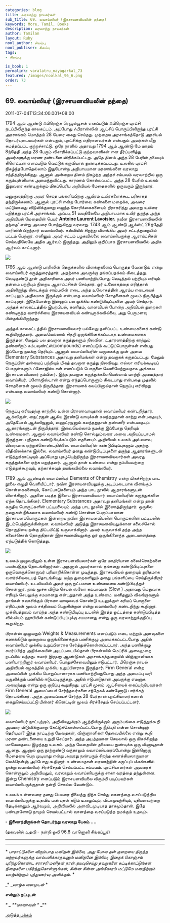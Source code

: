 ```yaml
---
categories: blog
title: வரலாற்று நாயகர்கள்
sub_title: 69. லவாய்ஸியர் (இரசாயனவியலின் தந்தை)
keywords: More, Tamil, Books
description: வரலாற்று நாயகர்கள்
author: Tamilan
layout: Ruby
nool_author: சிலம்பு
nool_publiser: சிலம்பு
tags:
- சிலம்பு

is_book: 1
permalink: varalatru_nayagarkal_73
featured: /images/noolkal_96_6.png
order: 73
---
```



## 69. லவாய்ஸியர் (இரசாயனவியலின் தந்தை)

2011-07-04T13:34:00.001+08:00

1794 ஆம் ஆண்டு ஃபிரெஞ்சு ரெவூல்யூசன் எனப்படும் ஃபிரெஞ்சு புரட்சி நடப்பிலிருந்த காலகட்டம். அப்போது ஃபிரான்ஸின் ஆட்சிப் பொருப்பிலிருந்த புரட்சி அரசாங்கம் மொத்தம் 28 பேரை கைது செய்தது. முந்தைய அரசாங்கத்தோடு அரசியல் தொடர்புடையவர்கள் என்பதும், புரட்சிக்கு எதிரானவர்கள் என்பதும் அவர்கள் மீது சுமத்தப்பட்ட குற்றச்சாட்டு. ஒரே நாளில் அதாவது 1794 ஆம் ஆண்டு மே மாதம் 8ந்தேதி அந்த 28 பேரும் விசாரிக்கப்பட்டு குற்றவாளிகள் என தீர்ப்பளித்து அவர்களுக்கு மரண தண்டனை விதிக்கப்பட்டது. அதே தினம் அந்த 28 பேரின் தலையும் கிளெட்டின் எனப்படும் வெட்டுக் கருவியால் துண்டிக்கப்பட்டது. உலகில் புரட்சி நிகழ்ந்தபோதெல்லாம் இதுபோன்ற அநியாயமான மரணங்களை வரலாறு சந்தித்திருக்கிறது. ஆனால் அன்றைய தினம் நிகழ்ந்த அந்தச் சம்பவம் வரலாற்றில் ஒரு கரும்புள்ளியாக அமைந்துவிட்டது. காரணம் கொல்லப்பட்ட அந்த 28 பேரில் உலகம் இதுவரை கண்டிருக்கும் மிகப்பெரிய அறிவியல் மேதைகளில் ஒருவரும் இருந்தார்.

மனுகுலத்திற்கு அவர் செய்த பங்களிப்பிற்கு ஆயிரம் உயிர்களைக்கூட பரிசாகத் தந்திருக்கலாம். ஆனால் புரட்சி என்ற போர்வை கண்களை மறைக்க, அவரை மட்டுமாவது விடுவிக்குமாறு எழுந்த கோரிக்கைகளையும் நிராகரித்து அவரது உயிரை பறித்தது புரட்சி அரசாங்கம். அப்படி 51 வயதிலேயே அநியாயமாக உயிர் துறந்த அந்த அறிவியல் மேதையின் பெயர் **Antoine Laurent Lavoisier.** நவீன இரசாயனவியலின் தந்தை’ என்று அவரை போற்றுகிறது வரலாறு. 1743 ஆம் ஆண்டு ஆக்ஸ்ட் 26ந்தேதி பாரிஸில் பிறந்தார் லவாய்ஸியர். கல்வியில் சிறந்து விளங்கிய அவர் சட்டத்துறையில் பட்டம் பெற்றார். எனினும் அவர் சட்டம் பழகவில்லை லவாய்ஸியருக்கு ஆராய்ட்சிகள் செய்வதிலேயே அதிக ஆர்வம் இருந்தது. அதிலும் குறிப்பாக இரசாயனவியலில் அதிக ஆர்வம் காட்டினார்.

![](http://1.bp.blogspot.com/-WulS626VgiE/Tg7qKXjEDXI/AAAAAAAAAjY/GLa6eojt5dE/s320/antoine+lavoisier.jpg)

1766 ஆம் ஆண்டு பாரிஸின் தெருக்களில் விளக்குகளைப் பொருத்த வேண்டும் என்று லவாய்ஸியர் கருத்துரைத்தார். அதற்காக அவருக்கு தங்கப்பதக்கம் கிடைத்தது. வெடிகுண்டு தூள் அதிகாரியாக அவர் பணியாற்றியபோது வெடித்தல் பற்றியும் எரியும் தன்மை பற்றியும் நிறைய ஆராய்ட்சிகள் செய்தார். ஓர் உலோகத்தை எரித்தால் அதிலிருந்து கிடைக்கும் சாம்பலின் எடை அந்த உலோகத்தின் ஆரம்ப எடையைக் காட்டிலும் அதிகமாக இருக்கும் என்பதை லவாய்ஸியர் சோதனைகள் மூலம் நிருபித்துக் காட்டினார். இதேபோன்ற இன்னும் பல முக்கிய கண்டுபிடிப்புகளை அவர் செய்தார். அந்தக் காலகட்டத்தில் இயற்பியல், கணிதம், வானவியல் போன்ற அறிவியல் துறைகள் கண்டிருந்த வளர்ச்சியை இரசாயனவியல் கண்டிருக்கவில்லை, அது பெருமளவு பின்தங்கியிருந்தது.

அந்தக் காலகட்டத்தில் இரசாயனவியலார் பல்வேறு தனிப்பட்ட உண்மைகளைக் கண்டு கூறியிருந்தனர். அவையெல்லாம் சிதறி ஒருங்கினைக்கப்படாத உண்மைகளாக இருந்தன. மேலும் பல தவறான கருத்துகளும் நிலவின. உதாரணத்திற்கு காற்றும் தண்ணீரும் கம்பவுண்ட்ஸ்(compounds) எனப்படும் கூட்டுப்பொருள்கள் என்பது இப்போது நமக்கு தெரியும். ஆனால் லவாய்ஸியரின் வருகைக்கு முன் அவை Elementary Substances அதாவது தனிமங்கள் என்று தவறாகக் கருதப்பட்டது. மேலும் நெருப்பின் தன்மைப் பற்றியும் மிகத் தவறான கருத்து நிலவியது. எல்லா எரியக்கூடியப் பொருள்களும் ப்ளோஜிஸ்டான் எனப்படும் பொருளை வெளியேற்றுவதாக அக்கால இரசாயனவியலார் நம்பினர். இந்த தவறான கருத்துக்களையெல்லாம் மாற்றி அமைத்தார் லவாய்சியர். ப்ளோஜிஸ்டான் என்று எந்தப்பொருளும் கிடையாது என்பதை முதலில் சோதனைகள் மூலம் நிருபித்தார். இரசாயனக் கலப்பினால்தான் நெருப்பு எரிகிறது என்பதை லவாய்ஸியர் கண்டு சொன்னார்.

![](http://1.bp.blogspot.com/-U7hn3ph7P1g/Tg7rE6-KszI/AAAAAAAAAjc/a9ZhwoCB7dU/s320/phlogfire.gif)

நெருப்பு எரிவதற்கு காற்றில் உள்ள பிராணவாயுதான் லவாய்ஸியர் கண்டறிந்தார். ஆக்ஸிஜன், நைட்ரஜன் ஆகிய இரண்டு வாயுக்கள் கலந்ததுதான் காற்று என்பதையும், அதேபோல் ஆக்ஸிஜனும், ஹைட்ரஜனும் கலந்ததுதான் தண்ணீர் என்பதையும் ஆதாரங்களுடன் நிருபித்தார். இவையெல்லாம் நமக்கு இப்போது தெரியும் உண்மைகள். ஆனால் லவாய்ஸியர் கண்டு சொல்லும்வரை அவை அறியப்படாமல் இருந்தன. புதிதாக கண்டுபிடிக்கப்படும் எதனையும் அறிவியல் உலகம் அவ்வளவு விரைவாக ஏற்றுக்கொண்டதில்லை. லவாய்ஸியரின் கண்டுபிடிப்புகளும் அதற்கு விதிவிலக்காக இல்லை. லவாய்ஸியர் தனது கண்டுபிடிப்புகளை தகுந்த ஆதாரங்களுடன் எடுத்துக்காட்டியும் அப்போது புகழ்பெற்றிருந்த இரசாயனவியலார்கள் அவரது கருத்துக்களை ஏற்க மறுத்தனர். ஆனால் தான் உண்மை என்று நம்பியவற்றை எடுத்துக்கூறவும், தற்காக்கவும் தயங்கவில்லை லவாய்ஸியர்.

1789 ஆம் ஆண்டில் லவாய்ஸியர் Elements of Chemistry என்ற மிகச்சிறந்த பாட நூலை எழுதி வெளியிட்டார். நவீன இரசாயனவியலுக்கு அடிப்படையாக விளங்கும் கொள்கைகளையும், கோட்பாடுகளையும் அந்த பாட நூலில் ஆதாரங்களுடன் விளக்கினார். அதனை படித்த இளைய இரசாயனவியலார் லவாய்ஸியரின் கருத்துக்களை ஏற்க தொடங்கினர். Elementary Substances அதாவது தனிமங்கள் என்று தான் கருதிய பொருட்களின் பட்டியலையும் அந்த பாட நூலில் இணைத்திருந்தார். ஒருசில தவறுகள் நீங்கலாக லவாய்ஸியர் கண்டு சொன்ன பெரும்பாலான இரசாயனப்பொருட்கள் இன்றைய நவீன இரசாயனவியலின் பொருட்களின் பட்டியலில் இடம்பெற்றிருக்கின்றன. லவாய்ஸியர் அடுத்து இராசயனவியலுக்கான கலைச்சொல் தொகுதியை நன்கு திட்டமிட்டு உருவாக்கினார். அவர் உருவாக்கி தந்த அந்த கலைச்சொல் தொகுதிதான் இராசயனவியலுக்கு ஓர் ஒருங்கினைந்த அடையாளத்தை ஏற்படுத்திக் கொடுத்தது.

![](http://4.bp.blogspot.com/-WsBwBLnuvgs/Tg7rLd-oZHI/AAAAAAAAAjg/P1ZHeUhZSA0/s1600/lavoisier.jpg)

உலகம் முழுவதிலும் உள்ள இராசயனவியலார்கள் ஒரே மாதிரியான கலைச்சொற்களை பயன்படுத்த தொடங்கினார்கள். அதனால் அவர்களால் தங்களது கண்டுபிடிப்புகளை ஒருவொருக்கொருவர் பரிமாறிக்கொள்ள முடிந்தது. இராசயவியல் துறையும் துரிதமாக வளர்ச்சியடையத் தொடங்கியது. மற்ற துறைகளிலும் தனது பங்களிப்பை செய்திருக்கிறார் லவாய்ஸியர். உடலியலில் அவர் ஒரு நுட்பமான உண்மையை கண்டுபிடித்துச் சொன்னார். நாம் மூச்சு விடும் செயல் ஸ்லோ கம்பாஷன் (Slow ) அதாவது மெதுவாக எரியும் செயலுக்கு சமமானது என்பதுதான் அந்த உண்மை. மனிதனும் விலங்குகளும் தாங்கள் சுவாசிக்கும் பிராண வாயுவைக் கொண்டு உடலுக்குள் கரிமப் பொருளை எரிப்பதன் மூலம் சக்தியைப் பெறுகின்றன என்று லவாய்ஸியர் கண்டறிந்து கூறினார். முக்கியத்துவம் வாய்ந்த அந்த கண்டுபிடிப்பு உடலில் இரத்த ஓட்டத்தை கண்டுப்பிடித்த வில்லியம் ஹாபியின் கண்டுப்பிடிப்புக்கு சமமானது என்று ஒரு வரலாற்றுக்குறிப்பு கூறுகிறது.

பிரான்ஸ் முழுவதும் Weights & Measurements எனப்படும் எடை மற்றும் அளவுகளை கணக்கிடும் முறையை ஒருங்கிணைக்கும் பணிக்குழு அமைக்கப்பட்டபோது அதில் லவாய்ஸியர் முக்கிய உறுப்பினராக சேர்த்துக்கொள்ளப்பட்டார். அந்த பணிக்குழு சமர்ப்பித்த அறிக்கையின் அடிப்படையில்தான் பிரான்ஸில் மெட்ரிக் அளவுமுறை நடப்பில் வந்தது. சுமார் இருபது ஆண்டுகள் அரசாங்கத்துறையில் விஞ்ஞானியாக பணியாற்றினார் லவாய்ஸியர். பொதுச்சேவையிலும் ஈடுபட்டார். பிரெஞ்சு ராயல் அறிவியல் கழகத்தில் முக்கிய உறுப்பினராக இருந்தார். Firm General என்ற அமைப்பின் முக்கிய பொறுப்பாளாராக பணியாற்றியதுபோது அந்த அமைப்பு வரி வசூலிக்கும் பணியில் ஈடுபட்டிருந்தது. அதில் ஈடுபாடுதான் அவருக்கு எமனாக அமைந்தது என்று ஒரு குறிப்பு கூறுகிறது. புரட்சி மூலம் ஆட்சியைக் கைப்பற்றியவர்கள் Firm General அமைப்பைச் சேர்ந்தவர்களை சந்தேகக் கண்ணோடு பார்க்கத் தொடங்கினர். அந்த அமைப்பைச் சேர்ந்த 28 பேர்தான் புரட்சியாளர்களால் கைதுசெய்யப்பட்டு பின்னர் கிளெட்டின் மூலம் சிரச்சேதம் செய்யப்பட்டனர்.

![](http://1.bp.blogspot.com/-zdY4Bi_9OpM/Tg7rVkcYfxI/AAAAAAAAAjk/XGmGjgRqGNY/s320/oxyphlog.gif)

லவாய்ஸியர் நாட்டிற்கும், அறிவியலுக்கும் ஆற்றியிருக்கும் அரும்பங்கை எடுத்துக்கூறி அவரை விடுவிக்குமாறு கேட்டுக்கொள்ளப்பட்டபோது நீதிபதி என்ன சொன்னார் தெரியுமா? இந்த நாட்டிற்கு மேதைகள், விஞ்ஞானிகள் தேவையில்லை என்று கூறி மரண தண்டனையை உறுதி செய்தார். அந்த அபத்தமான செயலால் ஒரு மிகச்சிறந்த மாமேதையை இழந்தது உலகம். அந்த மேதையின் தலையை துண்டிக்க ஒரு வினாடிதான் ஆனது. ஆனால் ஒரு நூற்றாண்டு வந்தாலும் லவாய்ஸியரைப்போன்று இன்னொரு மேதையை பெற முடியாது என்று அவரது நண்பரும் சிறந்த கணக்கியலாருமான லெக்ரென்ஞ் அப்போது கூறினார். உண்மைதான் வரலாற்றின் கருப்புப்பக்கங்களில் ஒன்று லவாய்ஸியர் சிரச்சேதம் செய்யப்பட்ட சம்பவம். புரட்சியாளர்கள் அவரைக் கொன்றாலும் அறிவியலும், வரலாறும் லவாய்ஸியருக்கு சாகா வரத்தை தந்துள்ளன. இன்று Chemistry எனப்படும் இராசயனவியலை விரும்பி படிப்பவர்கள் லவாய்ஸியருக்குதான் நன்றி சொல்ல வேண்டும்.

உலகம் உள்ளவரை தனது பெயரை நிலைத்து நிற்க செய்து வானத்தை வசப்படுத்திய லவாய்ஸியருக்கு உதவிய பண்புகள் கடும் உழைப்பும், விடாமுயற்சியும், புதியனவற்றை தேடிக்கானும் ஆர்வமும், அறிவியலில் அளவிடமுடியாத தாகமும்தான். இதே பண்புகளோடு நாமும் செயல்பட்டால் வானத்தை வசப்படுத்த நமக்கும் உதவும்.

**\- இணைந்திருங்கள் தொடர்ந்து வரலாறு பேசும்.....**

(தகவலில் உதவி - நன்றி ஒலி 96.8 வானொலி சிங்கப்பூர்)

* * *

* * *

_* _பாராட்டுகளை விரும்பாத மனிதன் இல்லை, அது போல தன் குறையை திருத்த மற்றவர்களுக்கு வாய்பளிக்காதவனும் மனிதனே இல்லை, இதைக் கொஞ்சம் புரிந்துகொண்ட சராசரி மனிதன் நான்.தயவுசெய்து தவறுகளை சுட்டிக்காட்டுங்கள் நிறைகளை பகிர்ந்துகொள்ளுங்கள், சின்ன சின்ன அங்கீகாரம் மட்டுமே மனதிற்கும் வாழ்விற்கும் புத்துணர்வு அளிக்கும்.__ *

_* __வாழ்க வளமுடன்_ *

**என்றும் நட்புடன்**

_* _ **மாணவன் *_ _**

[அடுத்த பக்கம்](varalatru_nayagarkal_74)
